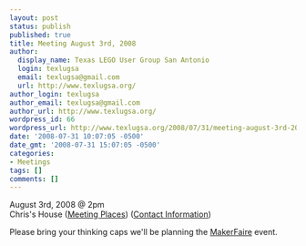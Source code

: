 ```yaml
---
layout: post
status: publish
published: true
title: Meeting August 3rd, 2008
author:
  display_name: Texas LEGO User Group San Antonio
  login: texlugsa
  email: texlugsa@gmail.com
  url: http://www.texlugsa.org/
author_login: texlugsa
author_email: texlugsa@gmail.com
author_url: http://www.texlugsa.org/
wordpress_id: 66
wordpress_url: http://www.texlugsa.org/2008/07/31/meeting-august-3rd-2008/
date: '2008-07-31 10:07:05 -0500'
date_gmt: '2008-07-31 15:07:05 -0500'
categories:
- Meetings
tags: []
comments: []
---
```

<p>August 3rd, 2008 @ 2pm<br />
Chris's House (<a href="http://www.texlugsa.org/meeting-places/">Meeting Places</a>) (<a href="http://www.texlugsa.org/contact-information/">Contact Information</a>)</p>
<p>Please bring your thinking caps we'll be planning the <a href="http://makerfaire.com/">MakerFaire</a> event.</p>
